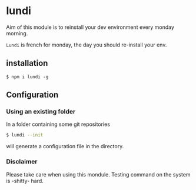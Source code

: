 # lundi

Aim of this module is to reinstall your dev environment every monday morning.

`Lundi` is french for monday, the day you should re-install your env.

## installation

```shell
$ npm i lundi -g
```

## Configuration

### Using an existing folder

In a folder containing some git repositories

```bash
$ lundi --init
```

will generate a configuration file in the directory.

### Disclaimer

Please take care when using this mondule. Testing command on the system is -shitty- hard.
